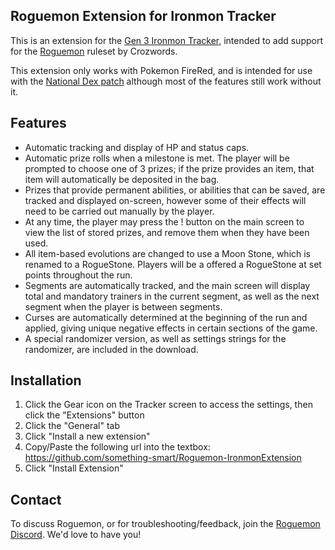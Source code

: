 ## Roguemon Extension for Ironmon Tracker

This is an extension for the [Gen 3 Ironmon Tracker](https://github.com/besteon/Ironmon-Tracker), intended to add support for the [Roguemon](https://docs.google.com/document/d/1uU1KeFB_kjIULXArfwdLjZrNV_D_IXi0h2wD_nP6erQ/edit?pli=1&tab=t.0) ruleset by Crozwords.

This extension only works with Pokemon FireRed, and is intended for use with the [National Dex patch](https://github.com/CyanSMP64/NatDexExtension/releases/tag/v1.1.3) although most of the features still work without it.

## Features
- Automatic tracking and display of HP and status caps.
- Automatic prize rolls when a milestone is met. The player will be prompted to choose one of 3 prizes; if the prize provides an item, that item will automatically be deposited in the bag.
- Prizes that provide permanent abilities, or abilities that can be saved, are tracked and displayed on-screen, however some of their effects will need to be carried out manually by the player.
- At any time, the player may press the ! button on the main screen to view the list of stored prizes, and remove them when they have been used.
- All item-based evolutions are changed to use a Moon Stone, which is renamed to a RogueStone. Players will be a offered a RogueStone at set points throughout the run.
- Segments are automatically tracked, and the main screen will display total and mandatory trainers in the current segment, as well as the next segment when the player is between segments.
- Curses are automatically determined at the beginning of the run and applied, giving unique negative effects in certain sections of the game.
- A special randomizer version, as well as settings strings for the randomizer, are included in the download.

## Installation
1. Click the Gear icon on the Tracker screen to access the settings, then click the "Extensions" button
2. Click the "General" tab
3. Click "Install a new extension"
4. Copy/Paste the following url into the textbox: https://github.com/something-smart/Roguemon-IronmonExtension
5. Click "Install Extension"

## Contact
To discuss Roguemon, or for troubleshooting/feedback, join the [Roguemon Discord](https://discord.gg/C88N88yfCP). We'd love to have you!
